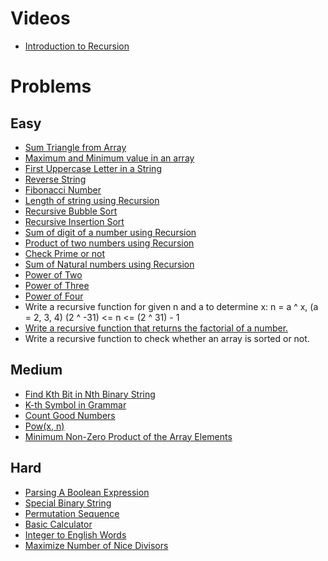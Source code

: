# Videos
- [Introduction to Recursion](https://youtu.be/M2uO2nMT0Bk)

# Problems

## Easy
- [Sum Triangle from Array](https://www.geeksforgeeks.org/sum-triangle-from-array/)
- [Maximum and Minimum value in an array](https://www.geeksforgeeks.org/program-find-minimum-maximum-element-array/)
- [First Uppercase Letter in a String](https://www.geeksforgeeks.org/first-uppercase-letter-in-a-string-iterative-and-recursive/)
- [Reverse String](https://leetcode.com/problems/reverse-string/)
- [Fibonacci Number](https://leetcode.com/problems/fibonacci-number/)
- [Length of string using Recursion](https://www.geeksforgeeks.org/program-for-length-of-a-string-using-recursion/)
- [Recursive Bubble Sort](https://www.geeksforgeeks.org/recursive-bubble-sort/)
- [Recursive Insertion Sort](https://www.geeksforgeeks.org/recursive-insertion-sort/)
- [Sum of digit of a number using Recursion](https://www.geeksforgeeks.org/sum-digit-number-using-recursion/)
- [Product of two numbers using Recursion](https://www.geeksforgeeks.org/recursion-practice-problems-solutions/)
- [Check Prime or not](https://www.geeksforgeeks.org/recursive-program-prime-number/)
- [Sum of Natural numbers using Recursion](https://www.geeksforgeeks.org/sum-of-natural-numbers-using-recursion/)
- [Power of Two](https://leetcode.com/problems/power-of-two/)
- [Power of Three](https://leetcode.com/problems/power-of-three/)
- [Power of Four](https://leetcode.com/problems/power-of-four/)
- Write a recursive function for given n and a to determine x:
      n = a ^ x, (a = 2, 3, 4)
      (2 ^ -31) <= n <= (2 ^ 31) - 1      
- [Write a recursive function that returns the factorial of a number.](https://www.hackerrank.com/challenges/30-recursion/problem)
- Write a recursive function to check whether an array is sorted or not.

## Medium
- [Find Kth Bit in Nth Binary String](https://leetcode.com/problems/find-kth-bit-in-nth-binary-string/)
- [K-th Symbol in Grammar](https://leetcode.com/problems/k-th-symbol-in-grammar/)
- [Count Good Numbers](https://leetcode.com/problems/count-good-numbers/)
- [Pow(x, n)](https://leetcode.com/problems/powx-n/)
- [Minimum Non-Zero Product of the Array Elements](https://leetcode.com/problems/minimum-non-zero-product-of-the-array-elements/)

## Hard
- [Parsing A Boolean Expression](https://leetcode.com/problems/parsing-a-boolean-expression/)
- [Special Binary String](https://leetcode.com/problems/special-binary-string/)
- [Permutation Sequence](https://leetcode.com/problems/permutation-sequence/)
- [Basic Calculator](https://leetcode.com/problems/basic-calculator/)
- [Integer to English Words](https://leetcode.com/problems/integer-to-english-words/)
- [Maximize Number of Nice Divisors](https://leetcode.com/problems/maximize-number-of-nice-divisors/)
